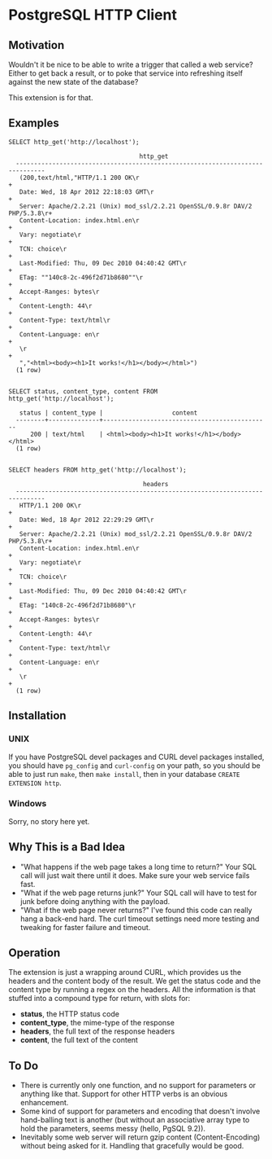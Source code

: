 # PostgreSQL HTTP Client


## Motivation

Wouldn't it be nice to be able to write a trigger that called a web service? Either to get back a result, or to poke that service into refreshing itself against the new state of the database?

This extension is for that. 

## Examples

	SELECT http_get('http://localhost');

	                                    http_get                                   
	  ------------------------------------------------------------------------------
	   (200,text/html,"HTTP/1.1 200 OK\r                                           +
	   Date: Wed, 18 Apr 2012 22:18:03 GMT\r                                       +
	   Server: Apache/2.2.21 (Unix) mod_ssl/2.2.21 OpenSSL/0.9.8r DAV/2 PHP/5.3.8\r+
	   Content-Location: index.html.en\r                                           +
	   Vary: negotiate\r                                                           +
	   TCN: choice\r                                                               +
	   Last-Modified: Thu, 09 Dec 2010 04:40:42 GMT\r                              +
	   ETag: ""140c8-2c-496f2d71b8680""\r                                          +
	   Accept-Ranges: bytes\r                                                      +
	   Content-Length: 44\r                                                        +
	   Content-Type: text/html\r                                                   +
	   Content-Language: en\r                                                      +
	   \r                                                                          +
	   ","<html><body><h1>It works!</h1></body></html>")
	  (1 row)


	SELECT status, content_type, content FROM http_get('http://localhost');

	   status | content_type |                   content                    
	  --------+--------------+----------------------------------------------
	      200 | text/html    | <html><body><h1>It works!</h1></body></html>
	  (1 row)


	SELECT headers FROM http_get('http://localhost');

	                                     headers                                    
	  ------------------------------------------------------------------------------
	   HTTP/1.1 200 OK\r                                                           +
	   Date: Wed, 18 Apr 2012 22:29:29 GMT\r                                       +
	   Server: Apache/2.2.21 (Unix) mod_ssl/2.2.21 OpenSSL/0.9.8r DAV/2 PHP/5.3.8\r+
	   Content-Location: index.html.en\r                                           +
	   Vary: negotiate\r                                                           +
	   TCN: choice\r                                                               +
	   Last-Modified: Thu, 09 Dec 2010 04:40:42 GMT\r                              +
	   ETag: "140c8-2c-496f2d71b8680"\r                                            +
	   Accept-Ranges: bytes\r                                                      +
	   Content-Length: 44\r                                                        +
	   Content-Type: text/html\r                                                   +
	   Content-Language: en\r                                                      +
	   \r                                                                          +
	  (1 row)

## Installation

### UNIX

If you have PostgreSQL devel packages and CURL devel packages installed, you should have `pg_config` and `curl-config` on your path, so you should be able to just run `make`, then `make install`, then in your database `CREATE EXTENSION http`.

### Windows

Sorry, no story here yet.

## Why This is a Bad Idea

- "What happens if the web page takes a long time to return?" Your SQL call will just wait there until it does. Make sure your web service fails fast.
- "What if the web page returns junk?" Your SQL call will have to test for junk before doing anything with the payload.
- "What if the web page never returns?" I've found this code can really hang a back-end hard. The curl timeout settings need more testing and tweaking for faster failure and timeout.

## Operation

The extension is just a wrapping around CURL, which provides us the headers and the content body of the result. We get the status code and the content type by running a regex on the headers. All the information is that stuffed into a compound type for return, with slots for:

- **status**, the HTTP status code
- **content_type**, the mime-type of the response
- **headers**, the full text of the response headers
- **content**, the full text of the content

## To Do

- There is currently only one function, and no support for parameters or anything like that. Support for other HTTP verbs is an obvious enhancement. 
- Some kind of support for parameters and encoding that doesn't involve hand-balling text is another (but without an associative array type to hold the parameters, seems messy (hello, PgSQL 9.2)).
- Inevitably some web server will return gzip content (Content-Encoding) without being asked for it. Handling that gracefully would be good.

